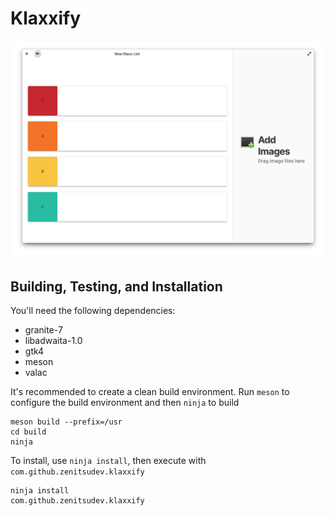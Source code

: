 # Klaxxify

![Screenshot](data/screenshot.png?raw=true)

## Building, Testing, and Installation

You'll need the following dependencies:
* granite-7
* libadwaita-1.0
* gtk4
* meson
* valac

It's recommended to create a clean build environment. Run `meson` to configure the build environment and then `ninja` to build

    meson build --prefix=/usr
    cd build
    ninja

To install, use `ninja install`, then execute with `com.github.zenitsudev.klaxxify`

    ninja install
    com.github.zenitsudev.klaxxify

